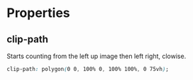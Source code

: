 <h1>Properties</h1>

<h2>clip-path</h2>

Starts counting from the left up image then left right, clowise.
   ```css
   clip-path: polygon(0 0, 100% 0, 100% 100%, 0 75vh);
   ```
   